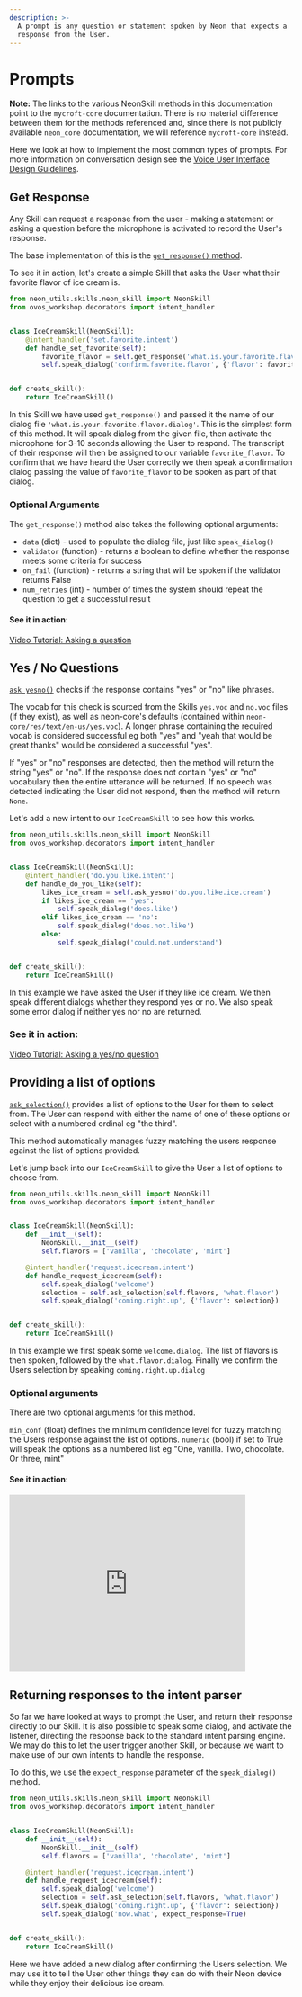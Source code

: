 ```yaml
---
description: >-
  A prompt is any question or statement spoken by Neon that expects a
  response from the User.
---
```


# Prompts

**Note:** The links to the various NeonSkill methods in this documentation point to the `mycroft-core` documentation. There is no material difference between them for the methods referenced and, since there is not publicly available `neon_core` documentation, we will reference `mycroft-core` instead.

Here we look at how to implement the most common types of prompts. For more information on conversation design see the [Voice User Interface Design Guidelines](../voice-user-interface-design-guidelines/interactions-and-guidelines/statements-and-prompts).

## Get Response

Any Skill can request a response from the user - making a statement or asking a question before the microphone is activated to record the User's response.

The base implementation of this is the [`get_response()` method](https://mycroft-core.readthedocs.io/en/latest/source/mycroft.html#mycroft.MycroftSkill.get_response).

To see it in action, let's create a simple Skill that asks the User what their favorite flavor of ice cream is.

```python
from neon_utils.skills.neon_skill import NeonSkill
from ovos_workshop.decorators import intent_handler


class IceCreamSkill(NeonSkill):
    @intent_handler('set.favorite.intent')
    def handle_set_favorite(self):
        favorite_flavor = self.get_response('what.is.your.favorite.flavor')
        self.speak_dialog('confirm.favorite.flavor', {'flavor': favorite_flavor})


def create_skill():
    return IceCreamSkill()
```

In this Skill we have used `get_response()` and passed it the name of our dialog file `'what.is.your.favorite.flavor.dialog'`. This is the simplest form of this method. It will speak dialog from the given file, then activate the microphone for 3-10 seconds allowing the User to respond. The transcript of their response will then be assigned to our variable `favorite_flavor`. To confirm that we have heard the User correctly we then speak a confirmation dialog passing the value of `favorite_flavor` to be spoken as part of that dialog.

### Optional Arguments

The `get_response()` method also takes the following optional arguments:

- `data` (dict) - used to populate the dialog file, just like `speak_dialog()`
- `validator` (function) - returns a boolean to define whether the response meets some criteria for success
- `on_fail` (function) - returns a string that will be spoken if the validator returns False
- `num_retries` (int) - number of times the system should repeat the question to get a successful result

#### See it in action:

[Video Tutorial: Asking a question](https://www.youtube.com/watch?v=Ke7mRl-Qo-U)

## Yes / No Questions

[`ask_yesno()`](https://mycroft-core.readthedocs.io/en/latest/source/mycroft.html#mycroft.MycroftSkill.ask_yesno) checks if the response contains "yes" or "no" like phrases.

The vocab for this check is sourced from the Skills `yes.voc` and `no.voc` files (if they exist), as well as neon-core's defaults (contained within `neon-core/res/text/en-us/yes.voc`). A longer phrase containing the required vocab is considered successful eg both "yes" and "yeah that would be great thanks" would be considered a successful "yes".

If "yes" or "no" responses are detected, then the method will return the string "yes" or "no". If the response does not contain "yes" or "no" vocabulary then the entire utterance will be returned. If no speech was detected indicating the User did not respond, then the method will return `None`.

Let's add a new intent to our `IceCreamSkill` to see how this works.

```python
from neon_utils.skills.neon_skill import NeonSkill
from ovos_workshop.decorators import intent_handler


class IceCreamSkill(NeonSkill):
    @intent_handler('do.you.like.intent')
    def handle_do_you_like(self):
        likes_ice_cream = self.ask_yesno('do.you.like.ice.cream')
        if likes_ice_cream == 'yes':
            self.speak_dialog('does.like')
        elif likes_ice_cream == 'no':
            self.speak_dialog('does.not.like')
        else:
            self.speak_dialog('could.not.understand')


def create_skill():
    return IceCreamSkill()
```

In this example we have asked the User if they like ice cream. We then speak different dialogs whether they respond yes or no. We also speak some error dialog if neither yes nor no are returned.

### See it in action:

[Video Tutorial: Asking a yes/no question](https://www.youtube.com/watch?v=vzQX8RocODs)

## Providing a list of options

[`ask_selection()`](https://mycroft-core.readthedocs.io/en/latest/source/mycroft.html#mycroft.MycroftSkill.ask_selection) provides a list of options to the User for them to select from. The User can respond with either the name of one of these options or select with a numbered ordinal eg "the third".

This method automatically manages fuzzy matching the users response against the list of options provided.

Let's jump back into our `IceCreamSkill` to give the User a list of options to choose from.

```python
from neon_utils.skills.neon_skill import NeonSkill
from ovos_workshop.decorators import intent_handler


class IceCreamSkill(NeonSkill):
    def __init__(self):
        NeonSkill.__init__(self)
        self.flavors = ['vanilla', 'chocolate', 'mint']

    @intent_handler('request.icecream.intent')
    def handle_request_icecream(self):
        self.speak_dialog('welcome')
        selection = self.ask_selection(self.flavors, 'what.flavor')
        self.speak_dialog('coming.right.up', {'flavor': selection})


def create_skill():
    return IceCreamSkill()
```

In this example we first speak some `welcome.dialog`. The list of flavors is then spoken, followed by the `what.flavor.dialog`. Finally we confirm the Users selection by speaking `coming.right.up.dialog`

### Optional arguments

There are two optional arguments for this method.

`min_conf` (float) defines the minimum confidence level for fuzzy matching the Users response against the list of options. `numeric` (bool) if set to True will speak the options as a numbered list eg "One, vanilla. Two, chocolate. Or three, mint"

#### See it in action:

<iframe width="420" height="315" src="https://youtu.be/TNezYhqcX_4" frameborder="0" allowfullscreen>Video Tutorial: Asking the user to choose an option</iframe>

## Returning responses to the intent parser

So far we have looked at ways to prompt the User, and return their response directly to our Skill. It is also possible to speak some dialog, and activate the listener, directing the response back to the standard intent parsing engine. We may do this to let the user trigger another Skill, or because we want to make use of our own intents to handle the response.

To do this, we use the `expect_response` parameter of the `speak_dialog()` method.

```python
from neon_utils.skills.neon_skill import NeonSkill
from ovos_workshop.decorators import intent_handler


class IceCreamSkill(NeonSkill):
    def __init__(self):
        NeonSkill.__init__(self)
        self.flavors = ['vanilla', 'chocolate', 'mint']

    @intent_handler('request.icecream.intent')
    def handle_request_icecream(self):
        self.speak_dialog('welcome')
        selection = self.ask_selection(self.flavors, 'what.flavor')
        self.speak_dialog('coming.right.up', {'flavor': selection})
        self.speak_dialog('now.what', expect_response=True)


def create_skill():
    return IceCreamSkill()
```

Here we have added a new dialog after confirming the Users selection. We may use it to tell the User other things they can do with their Neon device while they enjoy their delicious ice cream.
